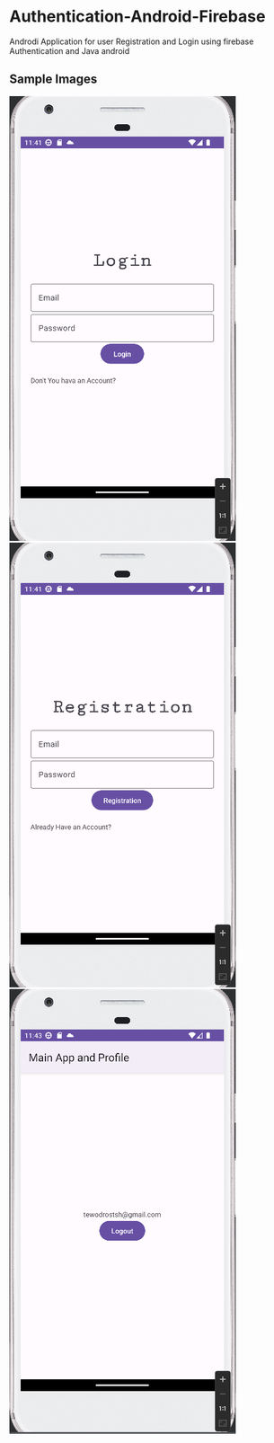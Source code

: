 # Authentication-Android-Firebase
Androdi Application for user Registration and Login using firebase Authentication and Java android

## Sample Images 
![](https://github.com/tewodrosseble/Authentication-Android-Firebase/blob/master/Screenshot%20from%202023-08-23%2011-41-37.png)
![](https://github.com/tewodrosseble/Authentication-Android-Firebase/blob/master/Screenshot%20from%202023-08-23%2011-42-00.png)
![](https://github.com/tewodrosseble/Authentication-Android-Firebase/blob/master/Screenshot%20from%202023-08-23%2011-43-13.png)


